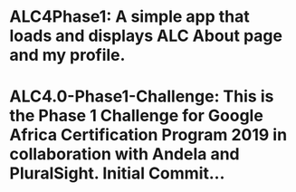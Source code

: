 # ALC4Phase1: A simple app that loads and displays ALC About page and my profile.
# ALC4.0-Phase1-Challenge: This is the Phase 1 Challenge for Google Africa Certification Program 2019 in collaboration with Andela and PluralSight. Initial Commit...
